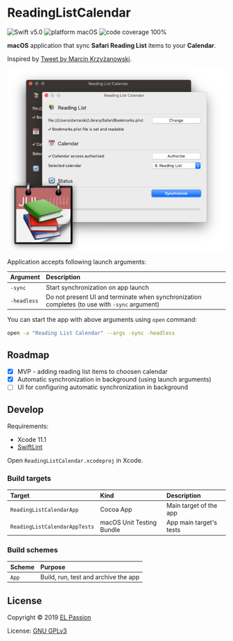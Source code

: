 # ReadingListCalendar

![Swift v5.0](https://img.shields.io/badge/swift-v5.0-orange.svg)
![platform macOS](https://img.shields.io/badge/platform-macOS-blue.svg)
![code coverage 100%](https://img.shields.io/badge/covergage-100%25-success.svg)

**macOS** application that sync **Safari Reading List** items to your **Calendar**.

Inspired by [Tweet by Marcin Krzyżanowski](https://twitter.com/krzyzanowskim/status/1099679842860257280).

![Reading List Calendar App](Misc/screenshot-1.png)

Application accepts following launch arguments:

|Argument|Description|
|:--|:--|
|`-sync`|Start synchronization on app launch|
|`-headless`|Do not present UI and terminate when synchronization completes (to use with `-sync` argument)|

You can start the app with above arguments using `open` command:

```sh
open -a "Reading List Calendar" --args -sync -headless
```

## Roadmap

- [x] MVP - adding reading list items to choosen calendar
- [x] Automatic synchronization in background (using launch arguments)
- [ ] UI for configuring automatic synchronization in background

## Develop

Requirements: 

- Xcode 11.1
- [SwiftLint](https://github.com/realm/SwiftLint)

Open `ReadingListCalendar.xcodeproj` in Xcode.

### Build targets

|Target|Kind|Description|
|:--|:--|:--|
|`ReadingListCalendarApp`|Cocoa App|Main target of the app|
|`ReadingListCalendarAppTests`|macOS Unit Testing Bundle|App main target's tests|

### Build schemes

|Scheme|Purpose|
|:--|:--|
|`App`|Build, run, test and archive the app|

## License

Copyright © 2019 [EL Passion](https://www.elpassion.com)

License: [GNU GPLv3](LICENSE)
